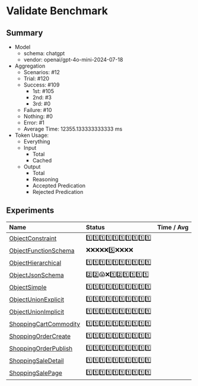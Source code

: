 # Validate Benchmark
## Summary
  - Model
    - schema: chatgpt
    - vendor: openai/gpt-4o-mini-2024-07-18
  - Aggregation
    - Scenarios: #12
    - Trial: #120
    - Success: #109
      - 1st: #105
      - 2nd: #3
      - 3rd: #0
    - Failure: #10
    - Nothing: #0
    - Error: #1
    - Average Time: 12355.133333333333 ms
  - Token Usage:
    - Everything
    - Input
      - Total
      - Cached
    - Output
      - Total
      - Reasoning
      - Accepted Predication
      - Rejected Predication

## Experiments
Name | Status | Time / Avg
:----|:-------|------------:
[ObjectConstraint](./ObjectConstraint/README.md) | 1️⃣1️⃣1️⃣1️⃣1️⃣1️⃣1️⃣1️⃣1️⃣1️⃣
[ObjectFunctionSchema](./ObjectFunctionSchema/README.md) | ❌❌❌❌❌5️⃣❌❌❌❌
[ObjectHierarchical](./ObjectHierarchical/README.md) | 1️⃣1️⃣1️⃣1️⃣1️⃣1️⃣1️⃣1️⃣1️⃣1️⃣
[ObjectJsonSchema](./ObjectJsonSchema/README.md) | 2️⃣2️⃣😱❌1️⃣2️⃣1️⃣1️⃣1️⃣1️⃣
[ObjectSimple](./ObjectSimple/README.md) | 1️⃣1️⃣1️⃣1️⃣1️⃣1️⃣1️⃣1️⃣1️⃣1️⃣
[ObjectUnionExplicit](./ObjectUnionExplicit/README.md) | 1️⃣1️⃣1️⃣1️⃣1️⃣1️⃣1️⃣1️⃣1️⃣1️⃣
[ObjectUnionImplicit](./ObjectUnionImplicit/README.md) | 1️⃣1️⃣1️⃣1️⃣1️⃣1️⃣1️⃣1️⃣1️⃣1️⃣
[ShoppingCartCommodity](./ShoppingCartCommodity/README.md) | 1️⃣1️⃣1️⃣1️⃣1️⃣1️⃣1️⃣1️⃣1️⃣1️⃣
[ShoppingOrderCreate](./ShoppingOrderCreate/README.md) | 1️⃣1️⃣1️⃣1️⃣1️⃣1️⃣1️⃣1️⃣1️⃣1️⃣
[ShoppingOrderPublish](./ShoppingOrderPublish/README.md) | 1️⃣1️⃣1️⃣1️⃣1️⃣1️⃣1️⃣1️⃣1️⃣1️⃣
[ShoppingSaleDetail](./ShoppingSaleDetail/README.md) | 1️⃣1️⃣1️⃣1️⃣1️⃣1️⃣1️⃣1️⃣1️⃣1️⃣
[ShoppingSalePage](./ShoppingSalePage/README.md) | 1️⃣1️⃣1️⃣1️⃣1️⃣1️⃣1️⃣1️⃣1️⃣1️⃣